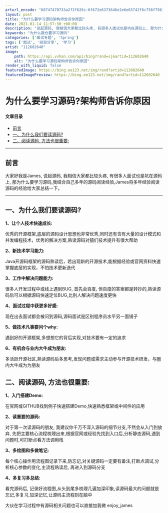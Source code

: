```yaml
---
arturl_encode: "68747470733a2f2f626c:6f672e6373646e2e6e65742f6c756f79616e675f6a6176612f:61727469636c652f64657461696c732f313132363032363430"
layout: post
title: "为什么要学习源码架构师告诉你原因"
date: 2021-01-14 11:57:50 +08:00
description: "说起源码, 我相信大家都比较头疼, 有很多人面试也是坑在源码上, 那为什么要学习源码,我结合自己多年"
keywords: "为什么数仓要学习源码"
categories: ['面试专题', 'Spring']
tags: ['面试', '经验分享', '学习']
artid: "112602640"
image:
    path: https://api.vvhan.com/api/bing?rand=sj&artid=112602640
    alt: "为什么要学习源码架构师告诉你原因"
render_with_liquid: false
featuredImage: https://bing.ee123.net/img/rand?artid=112602640
featuredImagePreview: https://bing.ee123.net/img/rand?artid=112602640
---
```


# 为什么要学习源码?架构师告诉你原因

#### 文章目录

* [前言](#_8)
* [一、为什么我们要读源码?](#_16)
* [二、阅读源码, 方法也很重要:](#__39)

---

## 前言

大家好我是James, 说起源码, 我相信大家都比较头疼, 有很多人面试也是坑在源码上, 那为什么要学习源码,我结合自己多年的源码阅读经验,James将多年经验阅读源码的经验给大家总结一下。

---




## 一、为什么我们要读源码?

**1、让个人技术快速成长:**
  
优秀的开源框架,底层的源码设计思想也非常优秀,同时还有含有大量的设计模式和并发编程技术，优秀的解决方案,熟读源码对猿们技术提升有很大帮助

**2、新技术学习能力:**
  
Java开源码框架的源码熟读后，若出现新的开源技术,能根据经验或官网资料快速掌握底层的实现，不怕技术更新迭代

**3、工作中解决问题能力:**
  
很多人开发过程中或线上遇到BUG, 首先会百度, 但百度的答案都是转抄的,熟读源码后可以根据源码快速定位BUG,比别人解决问题速度更快

**4、面试过程中获更多好感:**
  
现在出去面试都会被问到源码,源码面试是区别程序员水平另一面镜子

**5、做技术凡事要问个why:**
  
遇到好的开源框架,多想想它的背后实现,对技术要有一定的追求

**6、有机会与业内大牛成为朋友:**
  
多活跃开源社区,熟读源码后多思考,发现问题或需求主动参与开源技术研发，与圈内大牛成为为朋友

  
  

## 二、阅读源码, 方法也很重要:

**1、入门搭建Demo:**
  
在官网或GITHUB找到例子快速搭建Demo,快速熟悉框架或中间件的应用

**2、读重要的源码:**
  
对于第一次读源码的朋友, 我建议你千万不深入源码的细节分支,不然会从入门到放弃, 先把主要核心流程梳理出来,根据官网或经验先找到入口后,分析静态源码,遇到问题时,可打断点看方法调用栈

**3、多绘图和多做笔记:**
  
每个核心操作用流程图记录下来,防忘记,对关键源码一定要有备注,打断点调试,分析核心参数的变化,主流程熟读后, 再进入到源码分支

**4、多复习多总结:**
  
看完源码后, 记录好流程图,从头到尾多梳理几遍加深印象,读源码最大的问题就是忘记,多复习,加深记忆,让源码主流程刻在脑中

  
大伙在学习过程中有源码相关问题也可以直接加我微 enjoy\_james